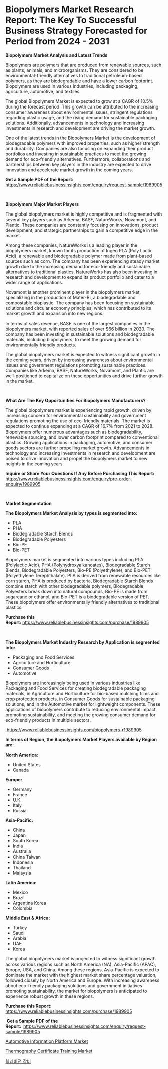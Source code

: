 <p><h1>Biopolymers Market Research Report: The Key To Successful Business Strategy Forecasted for Period from 2024 - 2031</h1></p><p><strong>Biopolymers Market Analysis and Latest Trends</strong></p>
<p><p>Biopolymers are polymers that are produced from renewable sources, such as plants, animals, and microorganisms. They are considered to be environmental-friendly alternatives to traditional petroleum-based polymers, as they are biodegradable and have a lower carbon footprint. Biopolymers are used in various industries, including packaging, agriculture, automotive, and textiles.</p><p>The global Biopolymers Market is expected to grow at a CAGR of 10.5% during the forecast period. This growth can be attributed to the increasing consumer awareness about environmental issues, stringent regulations regarding plastic usage, and the rising demand for sustainable packaging solutions. Additionally, advancements in technology and increasing investments in research and development are driving the market growth.</p><p>One of the latest trends in the Biopolymers Market is the development of biodegradable polymers with improved properties, such as higher strength and durability. Companies are also focusing on expanding their product portfolios and investing in sustainable practices to meet the growing demand for eco-friendly alternatives. Furthermore, collaborations and partnerships between key players in the industry are expected to drive innovation and accelerate market growth in the coming years.</p></p>
<p><strong>Get a Sample PDF of the Report:&nbsp;</strong> <a href="https://www.reliablebusinessinsights.com/enquiry/request-sample/1989905">https://www.reliablebusinessinsights.com/enquiry/request-sample/1989905</a></p>
<p>&nbsp;</p>
<p><strong>Biopolymers Major Market Players</strong></p>
<p><p>The global biopolymers market is highly competitive and is fragmented with several key players such as Arkema, BASF, NatureWorks, Novamont, and Plantic. These companies are constantly focusing on innovations, product development, and strategic partnerships to gain a competitive edge in the market.</p><p>Among these companies, NatureWorks is a leading player in the biopolymers market, known for its production of Ingeo PLA (Poly Lactic Acid), a renewable and biodegradable polymer made from plant-based sources such as corn. The company has been experiencing steady market growth due to the increasing demand for eco-friendly and sustainable alternatives to traditional plastics. NatureWorks has also been investing in research and development to expand its product portfolio and cater to a wider range of applications.</p><p>Novamont is another prominent player in the biopolymers market, specializing in the production of Mater-Bi, a biodegradable and compostable bioplastic. The company has been focusing on sustainable solutions and circular economy principles, which has contributed to its market growth and expansion into new regions.</p><p>In terms of sales revenue, BASF is one of the largest companies in the biopolymers market, with reported sales of over $66 billion in 2020. The company has been investing in sustainable solutions and biodegradable materials, including biopolymers, to meet the growing demand for environmentally friendly products.</p><p>The global biopolymers market is expected to witness significant growth in the coming years, driven by increasing awareness about environmental issues and government regulations promoting sustainable practices. Companies like Arkema, BASF, NatureWorks, Novamont, and Plantic are well-positioned to capitalize on these opportunities and drive further growth in the market.</p></p>
<p>&nbsp;</p>
<p><strong>What Are The Key Opportunities For Biopolymers Manufacturers?</strong></p>
<p><p>The global biopolymers market is experiencing rapid growth, driven by increasing concern for environmental sustainability and government regulations promoting the use of eco-friendly materials. The market is expected to continue expanding at a CAGR of 16.7% from 2021 to 2028. Biopolymers offer numerous advantages such as biodegradability, renewable sourcing, and lower carbon footprint compared to conventional plastics. Growing applications in packaging, automotive, and consumer goods sectors are further propelling market growth. Advancements in technology and increasing investments in research and development are poised to drive innovation and propel the biopolymers market to new heights in the coming years.</p></p>
<p><strong>Inquire or Share Your Questions If Any Before Purchasing This Report:</strong> <a href="https://www.reliablebusinessinsights.com/enquiry/pre-order-enquiry/1989905">https://www.reliablebusinessinsights.com/enquiry/pre-order-enquiry/1989905</a></p>
<p>&nbsp;</p>
<p><strong>Market Segmentation</strong></p>
<p><strong>The Biopolymers Market Analysis by types is segmented into:</strong></p>
<p><ul><li>PLA</li><li>PHA</li><li>Biodegradable Starch Blends</li><li>Biodegradable Polyesters</li><li>Bio-PE</li><li>Bio-PET</li></ul></p>
<p><p>Biopolymers market is segmented into various types including PLA (Polylactic Acid), PHA (Polyhydroxyalkanoates), Biodegradable Starch Blends, Biodegradable Polyesters, Bio-PE (Polyethylene), and Bio-PET (Polyethylene Terephthalate). PLA is derived from renewable resources like corn starch, PHA is produced by bacteria, Biodegradable Starch Blends combine starch with other biodegradable polymers, Biodegradable Polyesters break down into natural compounds, Bio-PE is made from sugarcane or ethanol, and Bio-PET is a biodegradable version of PET. These biopolymers offer environmentally friendly alternatives to traditional plastics.</p></p>
<p><strong>Purchase this Report:&nbsp;</strong><a href="https://www.reliablebusinessinsights.com/purchase/1989905">https://www.reliablebusinessinsights.com/purchase/1989905</a></p>
<p>&nbsp;</p>
<p><strong>The Biopolymers Market Industry Research by Application is segmented into:</strong></p>
<p><ul><li>Packaging and Food Services</li><li>Agriculture and Horticulture</li><li>Consumer Goods</li><li>Automotive</li></ul></p>
<p><p>Biopolymers are increasingly being used in various industries like Packaging and Food Services for creating biodegradable packaging materials, in Agriculture and Horticulture for bio-based mulching films and crop protection products, in Consumer Goods for sustainable packaging solutions, and in the Automotive market for lightweight components. These applications of biopolymers contribute to reducing environmental impact, promoting sustainability, and meeting the growing consumer demand for eco-friendly products in multiple sectors.</p></p>
<p><a href="https://www.reliablebusinessinsights.com/biopolymers-r1989905">&nbsp;https://www.reliablebusinessinsights.com/biopolymers-r1989905</a></p>
<p><strong>In terms of Region, the Biopolymers Market Players available by Region are:</strong></p>
<p>
    <p> <strong> North America: </strong>
        <ul>
            <li>United States</li>
            <li>Canada</li>
        </ul>
        </p> 
    <p> <strong> Europe: </strong>
        <ul>
            <li>Germany</li>
            <li>France</li>
            <li>U.K.</li>
            <li>Italy</li>
            <li>Russia</li>
        </ul>
        </p> 
    <p> <strong> Asia-Pacific: </strong>
        <ul>
            <li>China</li>
            <li>Japan</li>
            <li>South Korea</li>
            <li>India</li>
            <li>Australia</li>
            <li>China Taiwan</li>
            <li>Indonesia</li>
            <li>Thailand</li>
            <li>Malaysia</li>
        </ul>
        </p> 
    <p> <strong> Latin America: </strong>
        <ul>
            <li>Mexico</li>
            <li>Brazil</li>
            <li>Argentina Korea</li>
            <li>Colombia</li>
        </ul>
        </p> 
    <p> <strong> Middle East & Africa: </strong>
        <ul>
            <li>Turkey</li>
            <li>Saudi</li>
            <li>Arabia</li>
            <li>UAE</li>
            <li>Korea</li>
        </ul>
    </p>
    </p>
<p><p>The global biopolymers market is projected to witness significant growth across various regions such as North America (NA), Asia-Pacific (APAC), Europe, USA, and China. Among these regions, Asia-Pacific is expected to dominate the market with the highest market share percentage valuation, followed closely by North America and Europe. With increasing awareness about eco-friendly packaging solutions and government initiatives promoting sustainability, the market for biopolymers is anticipated to experience robust growth in these regions.</p></p>
<p><strong>Purchase this Report: </strong><a href="https://www.reliablebusinessinsights.com/purchase/1989905">https://www.reliablebusinessinsights.com/purchase/1989905</a></p>
<p>&nbsp;<strong>Get a Sample PDF of the Report:&nbsp;&nbsp;</strong><a href="https://www.reliablebusinessinsights.com/enquiry/request-sample/1989905">https://www.reliablebusinessinsights.com/enquiry/request-sample/1989905</a></p>
<p><strong></strong></p>
<p><p><a href="https://github.com/SheilaBruen2023/Market-Research-Report-List-2/blob/main/automotive-information-platform-market.md">Automotive Information Platform Market</a></p><p><a href="https://github.com/marthawweekle/Market-Research-Report-List-2/blob/main/thermography-certificate-training-market.md">Thermography Certificate Training Market</a></p><p><a href="https://medium.com/@jerrodhilll68/tv-%EC%9E%A5%EB%B9%84-%EC%8B%9C%EC%9E%A5-%EB%8F%99%ED%96%A5-%EB%B0%8F-%EC%8B%9C%EC%9E%A5-%EB%B6%84%EC%84%9D%EC%9D%80-2024%EB%85%84%EB%B6%80%ED%84%B0-2031%EB%85%84%EA%B9%8C%EC%A7%80-%EC%98%88%EC%B8%A1%EB%90%98%EA%B3%A0-%EC%9E%88%EC%8A%B5%EB%8B%88%EB%8B%A4-9d58a389b05b">텔레비전 장비</a></p></p>